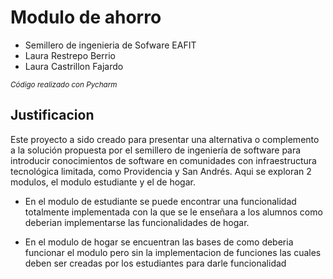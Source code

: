 # Modulo de ahorro

- Semillero de ingenieria de Sofware EAFIT 
- Laura Restrepo Berrio
- Laura Castrillon Fajardo

_<sub>Código realizado con Pycharm</sub>_

## Justificacion

Este proyecto a sido creado para presentar una alternativa o complemento a la solución propuesta por el semillero de ingeniería de software para introducir conocimientos de software en comunidades con infraestructura tecnológica limitada, como Providencia y San Andrés.
Aqui se exploran 2 modulos, el modulo estudiante y el de hogar.

- En el modulo de estudiante se puede encontrar una funcionalidad totalmente implementada con la que se le enseñara a los alumnos como deberian implementarse las funcionalidades de hogar.

- En el modulo de hogar se encuentran las bases de como deberia funcionar el modulo pero sin la implementacion de funciones las cuales deben ser creadas por los estudiantes para darle funcionalidad

